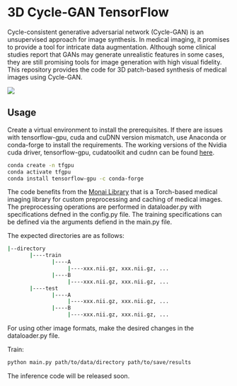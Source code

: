 # 3D Cycle-GAN TensorFlow

Cycle-consistent generative adversarial network (Cycle-GAN) is an unsupervised approach for image synthesis. In medical imaging, it promises to provide a tool for intricate data augmentation. Although some clinical studies report that GANs may generate unrealistic features in some cases, they are still promising tools for image generation with high visual fidelity. This repository provides the code for 3D patch-based synthesis of medical images using Cycle-GAN. 

![](https://github.com/rekalantar/CycleGAN3D_Tensorflow/blob/main/images/contrastremoval.gif)

## Usage
Create a virtual environment to install the prerequisites. If there are issues with tensorflow-gpu, cuda and cuDNN version mismatch, use Anaconda or conda-forge to install the requirements. The working versions of the Nvidia cuda driver, tensorflow-gpu, cudatoolkit and cudnn can be found [here](https://medium.com/@rekalantar/gpu-enabled-tensorflow-pytorch-setup-without-manually-installing-cuda-and-cudnn-conda-forge-52cf43b6ddd6). 

```bash
conda create -n tfgpu
conda activate tfgpu
conda install tensorflow-gpu -c conda-forge
```

The code benefits from the [Monai Library](https://monai.io/) that is a Torch-based medical imaging library for custom preprocessing and caching of medical images. The preprocessing operations are performed in dataloader.py with specifications defned in the config.py file. The training specifications can be defined via the arguments defiend in the main.py file.

The expected directories are as follows:

```bash
|--directory
       |----train
              |----A
                   |----xxx.nii.gz, xxx.nii.gz, ...
              |----B
                   |----xxx.nii.gz, xxx.nii.gz, ...
       |----test
              |----A
                   |----xxx.nii.gz, xxx.nii.gz, ...
              |----B
                   |----xxx.nii.gz, xxx.nii.gz, ...
```

For using other image formats, make the desired changes in the dataloader.py file.

Train:
```bash
python main.py path/to/data/directory path/to/save/results
```

The inference code will be released soon.
